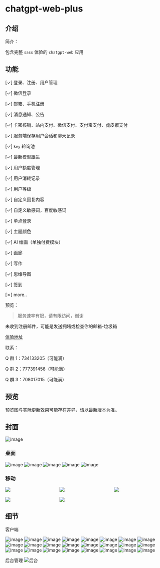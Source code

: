 # chatgpt-web-plus

## 介绍

简介：

包含完整 `sass` 体验的 `chatgpt-web` 应用

## 功能

[✓] 登录、注册、用户管理

[✓] 微信登录

[✓] 邮箱、手机注册

[✓] 消息通知、公告

[✓] 卡密核销、站内支付、微信支付、支付宝支付、虎皮椒支付

[✓] 服务端保存用户会话和聊天记录

[✓] `key` 轮询池

[✓] 最新模型跟进

[✓] 用户额度管理

[✓] 用户消耗记录

[✓] 用户等级

[✓] 自定义回复内容

[✓] 自定义敏感词，百度敏感词

[✓] 单点登录

[✓] 主题颜色

[✓] AI 绘画（单独付费模块）

[✓] 画廊

[✓] 写作

[✓] 思维导图

[✓] 签到

[✗] more..

预览：

> 服务速率有限，请有限访问，谢谢

未收到注册邮件，可能是发送拥堵或检查你的邮箱-垃圾箱

[体验地址](https://chatgpt-web-plus.it007996.top/auth/register?inviteCode=BNPW7BQHD)

联系：

Q 群 1：734133205（可能满）

Q 群 2：777391456（可能满）

Q 群 3：708017015（可能满）

## 预览

预览图与实际更新效果可能存在差异，请以最新版本为准。

## 封面
![image](docs/cover.png)

### 桌面

![image](docs/preview/p1.png)
![image](docs/preview/p2.png)
![image](docs/preview/p3.png)
![image](docs/preview/p4.png)
![image](docs/preview/p5.png)

### 移动

<div style="display: grid; grid-template-columns: repeat(3 , 1fr); gap: 1rem;">
  <div><img src="docs/preview/m1.png" /></div>
  <div><img src="docs/preview/m2.png" /></div>
  <div><img src="docs/preview/m3.png" /></div>
  <div><img src="docs/preview/m4.png" /></div>
  <div><img src="docs/preview/m5.png" /></div>
</div>

## 细节

客户端

![image](docs/1.jpeg)
![image](docs/2.jpeg)
![image](docs/3.jpeg)
![image](docs/3-1.jpeg)
![image](docs/3-2.jpeg)
![image](docs/3-3.jpeg)
![image](docs/4.jpeg)
![image](docs/5.jpeg)
![image](docs/6.jpeg)
![image](docs/7.jpeg)
![image](docs/8.jpeg)
![image](docs/9.jpeg)
![image](docs/10.jpeg)
![image](docs/11.jpeg)
![image](docs/12.jpeg)
![image](docs/12-1.jpeg)
![image](docs/12-2.jpeg)
![image](docs/13.jpeg)
![image](docs/14.jpeg)
![image](docs/15.jpeg)
![image](docs/16.jpeg)
![image](docs/17.jpeg)
![image](docs/18.jpeg)
![image](docs/19.jpeg)

后台管理
![后台](docs/admin.png)

